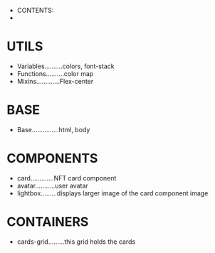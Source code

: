 -   CONTENTS:
-

# UTILS

-   Variables..........colors, font-stack
-   Functions..........color map
-   Mixins.............Flex-center

# BASE

-   Base...............html, body

# COMPONENTS

-   card.............NFT card component
-   avatar...........user avatar
-   lightbox.........displays larger image of the card component image

# CONTAINERS

-   cards-grid.........this grid holds the cards
